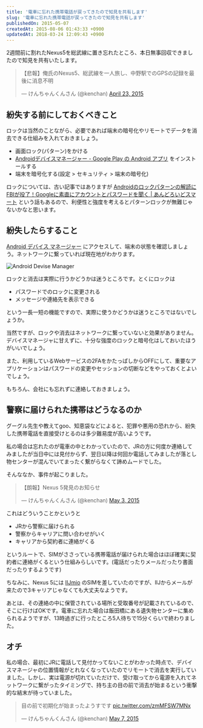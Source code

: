 ```yaml
---
title: '電車に忘れた携帯電話が戻ってきたので知見を共有します'
slug: '電車に忘れた携帯電話が戻ってきたので知見を共有します'
publishedOn: 2015-05-07
createdAt: 2015-08-06 01:43:33 +0900
updatedAt: 2018-03-24 12:09:43 +0900
---
```

2週間前に割れたNexus5を総武線に置き忘れたところ、本日無事回収できましたので知見を共有いたします。

<blockquote class="twitter-tweet" lang="en"><p lang="ja" dir="ltr">【悲報】俺氏のNexus5、総武線を一人旅し、中野駅でのGPSの記録を最後に消息不明</p>&mdash; けんちゃんくんさん (@kenchan) <a href="https://twitter.com/kenchan/status/591105483202633728">April 23, 2015</a></blockquote>
<script async src="//platform.twitter.com/widgets.js" charset="utf-8"></script>

## 紛失する前にしておくべきこと

ロックは当然のことながら、必要であれば端末の暗号化やリモートでデータを消去できる仕組みを入れておきましょう。

- 画面ロック(パターン)をかける
- [Androidデバイスマネージャー - Google Play の Android アプリ](https://play.google.com/store/apps/details?id=com.google.android.apps.adm&hl=ja) をインストールする
- 端末を暗号化する(設定 > セキュリティ > 端末の暗号化)

ロックについては、古い記事ではありますが [Androidのロックパターンの解読にFBIが投了！Googleに素直にアカウントとパスワードを聞く | あんどろいどスマート](https://android-smart.com/2012/03/fbi-rock-pattern.html) という話もあるので、利便性と強度を考えるとパターンロックが無難じゃないかなと思います。

## 紛失したらすること

[Android デバイス マネージャー](https://www.google.com/android/devicemanager?u=0) にアクセスして、端末の状態を確認しましょう。ネットワークに繋っていれば現在地がわかります。

![Android Devise Manager](https://farm9.staticflickr.com/8816/17402322062_6e02bee501_m.jpg)

ロックと消去は実際に行うかどうかは迷うところです。とくにロックは

- パスワードでのロックに変更される
- メッセージや連絡先を表示できる

という一長一短の機能ですので、実際に使うかどうかは迷うところではないでしょうか。

当然ですが、ロックや消去はネットワークに繋っていないと効果がありません。デバイスマネージャに甘えずに、十分な強度のロックと暗号化はしておいたほうがいいでしょう。

また、利用しているWebサービスの2FAをかたっぱしからOFFにして、重要なアプリケーションはパスワードの変更やセッションの切断などをやっておくとよいでしょう。

もちろん、会社にも忘れずに連絡しておきましょう。

## 警察に届けられた携帯はどうなるのか

グーグル先生や教えてgoo、知恵袋などによると、犯罪や悪用の恐れから、紛失した携帯電話を直接受けとるのは多少難易度が高いようです。

私の場合は忘れたのが電車の中とわかっていたので、JRの方に何度か連絡してみましたが当日中には見付からず、翌日以降は何回か電話してみましたが落とし物センターが混んでいてまったく繋がらなくて諦めムードでした。

そんななか、事件が起こりました。

<blockquote class="twitter-tweet" lang="en"><p lang="ja" dir="ltr">【朗報】Nexus 5発見のお知らせ</p>&mdash; けんちゃんくんさん (@kenchan) <a href="https://twitter.com/kenchan/status/594660466607005696">May 3, 2015</a></blockquote>
<script async src="//platform.twitter.com/widgets.js" charset="utf-8"></script>

これはどういうことかというと

- JRから警察に届けられる
- 警察からキャリアに問い合わせがいく
- キャリアから契約者に連絡がくる

というルートで、SIMがささっている携帯電話が届けられた場合はほぼ確実に契約者に連絡がくるという仕組みらしいです。(電話だったりメールだったり書面だったりするようです)

ちなみに、Nexus 5には [IIJmio](https://www.iijmio.jp/hdd/?xadid=KW118d) のSIMを差していたのですが、IIJからメールが来たので3キャリアじゃなくても大丈夫なようです。

あとは、その連絡の中に保管されている場所と受取番号が記載されているので、そこに行けばOKです。電車に忘れた場合は飯田橋にある遺失物センターに集められるようですが、13時過ぎに行ったところ5人待ちで15分くらいで終わりました。

## オチ

私の場合、最初にJRに電話して見付かってないことがわかった時点で、デバイスマネージャの位置情報がとれなくなっていたのでリモートで消去を実行していました。しかし、実は電源が切れていただけで、受け取ってから電源を入れてネットワークに繋がったタイミングで、持ち主の目の前で消去が始まるという衝撃的な結末が待っていました。

<blockquote class="twitter-tweet" lang="en"><p lang="ja" dir="ltr">目の前で初期化が始まったようすです <a href="https://t.co/zmMFSW7MNx">pic.twitter.com/zmMFSW7MNx</a></p>&mdash; けんちゃんくんさん (@kenchan) <a href="https://twitter.com/kenchan/status/596220173238947841">May 7, 2015</a></blockquote>
<script async src="//platform.twitter.com/widgets.js" charset="utf-8"></script>
